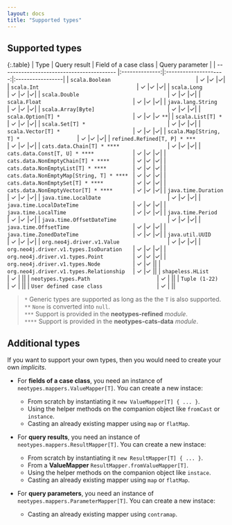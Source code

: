 ```yaml
---
layout: docs
title: "Supported types"
---
```


## Supported types

{:.table}
| Type                                      | Query result   | Field of a case class | Query parameter |
| ----------------------------------------- |:--------------:|:---------------------:|:-----------------|
| `scala.Boolean                           `  | ✓              |✓                      |✓|
| `scala.Int                               `  | ✓              |✓                      |✓|
| `scala.Long                              `  | ✓              |✓                      |✓|
| `scala.Double                            `  | ✓              |✓                      |✓|
| `scala.Float                             `  | ✓              |✓                      |✓|
| `java.lang.String                        `  | ✓              |✓                      |✓|
| `scala.Array[Byte]                       `  | ✓              |✓                      |✓|
| `scala.Option[T] *                       `  | ✓              |✓                      |✓ `**`|
| `scala.List[T] *                         `  | ✓              |✓                      |✓|
| `scala.Set[T] *                          `  | ✓              |✓                      |✓|
| `scala.Vector[T] *                       `  | ✓              |✓                      |✓|
| `scala.Map[String, T] *                  `  | ✓              |✓                      |✓|
| `refined.Refined[T, P] * ***             `  | ✓              |✓                      |✓|
| `cats.data.Chain[T] * ****               `  | ✓              |✓                      |✓|
| `cats.data.Const[T, U] * ****            `  | ✓              |✓                      |✓|
| `cats.data.NonEmptyChain[T] * ****       `  | ✓              |✓                      |✓|
| `cats.data.NonEmptyList[T] * ****        `  | ✓              |✓                      |✓|
| `cats.data.NonEmptyMap[String, T] * **** `  | ✓              |✓                      |✓|
| `cats.data.NonEmptySet[T] * ****         `  | ✓              |✓                      |✓|
| `cats.data.NonEmptyVector[T] * ****      `  | ✓              |✓                      |✓|
| `java.time.Duration                      `  | ✓              |✓                      |✓|
| `java.time.LocalDate                     `  | ✓              |✓                      |✓|
| `java.time.LocalDateTime                 `  | ✓              |✓                      |✓|
| `java.time.LocalTime                     `  | ✓              |✓                      |✓|
| `java.time.Period                        `  | ✓              |✓                      |✓|
| `java.time.OffsetDateTime                `  | ✓              |✓                      |✓|
| `java.time.OffsetTime                    `  | ✓              |✓                      |✓|
| `java.time.ZonedDateTime                 `  | ✓              |✓                      |✓|
| `java.util.UUID                          `  | ✓              |✓                      |✓|
| `org.neo4j.driver.v1.Value               `  | ✓              |✓                      |✓|
| `org.neo4j.driver.v1.types.IsoDuration   `  | ✓              |✓                      |✓|
| `org.neo4j.driver.v1.types.Point         `  | ✓              |✓                      |✓|
| `org.neo4j.driver.v1.types.Node          `  | ✓              |✓                      ||
| `org.neo4j.driver.v1.types.Relationship  `  | ✓              |✓                      ||
| `shapeless.HList                         `  | ✓              |                       ||
| `neotypes.types.Path                     `  | ✓              |                       ||
| `Tuple (1-22)                            `  | ✓              |                       ||
| `User defined case class                 `  | ✓              |                       ||

> `*` Generic types are supported as long as the the `T` is also supported.<br>
> `**` `None` is converted into `null`.<br>
> `***` Support is provided in the **neotypes-refined** _module_.<br>
> `****` Support is provided in the **neotypes-cats-data** _module_.<br>

## Additional types

If you want to support your own types, then you would need to create your own _implicits_.

* For **fields of a case class**, you need an instance of `neotypes.mappers.ValueMapper[T]`. You can create a new instace:
  + From scratch by instantiating it `new ValueMapper[T] { ... }`.
  + Using the helper methods on the companion object like `fromCast` or `instance`.
  + Casting an already existing mapper using `map` or `flatMap`.

* For **query results**, you need an instance of `neotypes.mappers.ResultMapper[T]`. You can create a new instace:
  + From scratch by instantiating it `new ResultMapper[T] { ... }`.
  + From a **ValueMapper** `ResultMapper.fromValueMapper[T]`.
  + Using the helper methods on the companion object like `instace`.
  + Casting an already existing mapper using `map` or `flatMap`.

* For **query parameters**, you need an instance of `neotypes.mappers.ParameterMapper[T]`. You can create a new instace:
  + Casting an already existing mapper using `contramap`.
